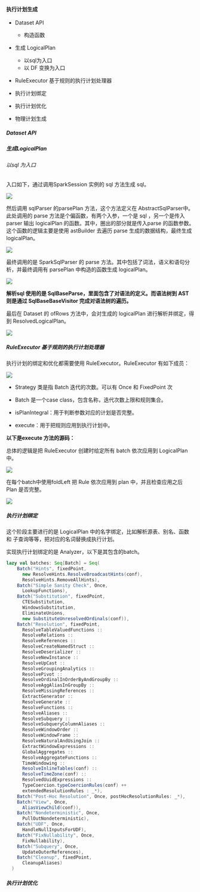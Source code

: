 #### 执行计划生成

- Dataset API
  
  - 构造函数

- 生成 LogicalPlan 
  
  - 以sql为入口
  - 以 DF 变换为入口

- RuleExecutor 基于规则的执行计划处理器

- 执行计划绑定

- 执行计划优化

- 物理计划生成







##### Dataset API



##### 生成LogicalPlan

###### 以sql 为入口

入口如下，通过调用SparkSession 实例的 sql 方法生成 sql。

![](img/SparkSession_sql.png)

然后调用 sqlParser 的parsePlan 方法，这个方法定义在 AbstractSqlParser中。此处调用的 parse 方法是个偏函数，有两个入参，一个是 sql ，另一个是传入 parser 输出 logicalPlan 的函数。其中，圈出的部分就是传入parse 的函数参数。这个函数的逻辑主要是使用 astBuilder 去遍历 parse 生成的数据结构，最终生成logicalPlan。

![](img/AbstractSqlParser_parsePlan.png)

最终调用的是 SparkSqlParser 的 parse 方法。其中包括了词法，语义和语句分析，并最终调用有 parsePlan 中构造的函数生成 logicalPlan。

![](img/AbstractSqlParser_parse.png)

**解析sql 使用的是 SqlBaseParse，里面包含了对语法的定义。而语法树到 AST 则是通过 SqlBaseBaseVisitor 完成对语法树的遍历。**<br>

最后在 Dataset 的 ofRows 方法中，会对生成的 logicalPlan 进行解析并绑定，得到 ResolvedLogicalPlan。

![](img/Dataset_ofRows.png)





##### RuleExecutor 基于规则的执行计划处理器

执行计划的绑定和优化都需要使用 RuleExecutor。RuleExecutor 有如下成员：

![](img/RuleExecutor_members.png)

- Strategy 类是指 Batch 迭代的次数。可以有 Once 和 FixedPoint 次

- Batch 是一个case class，包含名称，迭代次数上限和规则集合。

- isPlanIntegral：用于判断参数对应的计划是否完整。

- execute：用于把规则应用到执行计划中。

**以下是execute 方法的源码：**<br>

总体的逻辑是把 RuleExecutor 创建时给定所有 batch 依次应用到 LogicalPlan中。

![](img/RuleExecutor_execute-1.png)

在每个batch中使用foldLeft 把 Rule 依次应用到 plan 中，并且检查应用之后 Plan 是否完整。

![](img/RuleExecutor_execute-2.png)



##### 执行计划绑定

这个阶段主要进行的是 LogicalPlan 中的名字绑定，比如解析源表、别名、函数 和 子查询等等，把对应的名词替换成执行计划。<br>

实现执行计划绑定的是 Analyzer，以下是其包含的batch。

```scala
lazy val batches: Seq[Batch] = Seq(
    Batch("Hints", fixedPoint,
      new ResolveHints.ResolveBroadcastHints(conf),
      ResolveHints.RemoveAllHints),
    Batch("Simple Sanity Check", Once,
      LookupFunctions),
    Batch("Substitution", fixedPoint,
      CTESubstitution,
      WindowsSubstitution,
      EliminateUnions,
      new SubstituteUnresolvedOrdinals(conf)),
    Batch("Resolution", fixedPoint,
      ResolveTableValuedFunctions ::
      ResolveRelations ::
      ResolveReferences ::
      ResolveCreateNamedStruct ::
      ResolveDeserializer ::
      ResolveNewInstance ::
      ResolveUpCast ::
      ResolveGroupingAnalytics ::
      ResolvePivot ::
      ResolveOrdinalInOrderByAndGroupBy ::
      ResolveAggAliasInGroupBy ::
      ResolveMissingReferences ::
      ExtractGenerator ::
      ResolveGenerate ::
      ResolveFunctions ::
      ResolveAliases ::
      ResolveSubquery ::
      ResolveSubqueryColumnAliases ::
      ResolveWindowOrder ::
      ResolveWindowFrame ::
      ResolveNaturalAndUsingJoin ::
      ExtractWindowExpressions ::
      GlobalAggregates ::
      ResolveAggregateFunctions ::
      TimeWindowing ::
      ResolveInlineTables(conf) ::
      ResolveTimeZone(conf) ::
      ResolvedUuidExpressions ::
      TypeCoercion.typeCoercionRules(conf) ++
      extendedResolutionRules : _*),
    Batch("Post-Hoc Resolution", Once, postHocResolutionRules: _*),
    Batch("View", Once,
      AliasViewChild(conf)),
    Batch("Nondeterministic", Once,
      PullOutNondeterministic),
    Batch("UDF", Once,
      HandleNullInputsForUDF),
    Batch("FixNullability", Once,
      FixNullability),
    Batch("Subquery", Once,
      UpdateOuterReferences),
    Batch("Cleanup", fixedPoint,
      CleanupAliases)
  )
```



##### 执行计划优化






































